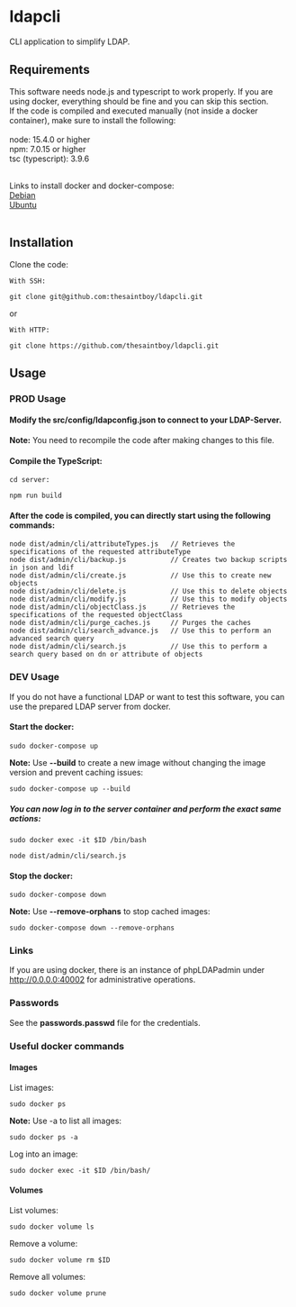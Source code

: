 # ldapcli

CLI application to simplify LDAP.
<br>

## Requirements
This software needs node.js and typescript to work properly. If you are using docker, everything should be fine and you can skip this section.<br />
If the code is compiled and executed manually (not inside a docker container), make sure to install the following:<br /><br />
node: 15.4.0 or higher<br />
npm: 7.0.15 or higher<br />
tsc (typescript): 3.9.6 <br />
<br />

Links to install docker and docker-compose:<br />
[Debian](https://docs.docker.com/engine/install/debian/)<br />
[Ubuntu](https://docs.docker.com/engine/install/ubuntu/)<br /><br />

## Installation

Clone the code: 
```
With SSH:

git clone git@github.com:thesaintboy/ldapcli.git
```
or 

```
With HTTP:

git clone https://github.com/thesaintboy/ldapcli.git
```

## Usage

### PROD Usage

#### Modify the **src/config/ldapconfig.json** to connect to your LDAP-Server.
**Note:** You need to recompile the code after making changes to this file.<br />

#### Compile the TypeScript:
```
cd server:

npm run build
```

#### After the code is compiled, you can directly start using the following commands:
```
node dist/admin/cli/attributeTypes.js   // Retrieves the specifications of the requested attributeType
node dist/admin/cli/backup.js           // Creates two backup scripts in json and ldif
node dist/admin/cli/create.js           // Use this to create new objects
node dist/admin/cli/delete.js           // Use this to delete objects
node dist/admin/cli/modify.js           // Use this to modify objects
node dist/admin/cli/objectClass.js      // Retrieves the specifications of the requested objectClass
node dist/admin/cli/purge_caches.js     // Purges the caches
node dist/admin/cli/search_advance.js   // Use this to perform an advanced search query
node dist/admin/cli/search.js           // Use this to perform a search query based on dn or attribute of objects
```


### DEV Usage
If you do not have a functional LDAP or want to test this software, you can use the prepared LDAP server from docker.
#### Start the docker:
```
sudo docker-compose up
```
**Note:** Use **--build** to create a new image without changing the image version and prevent caching issues:<br />
```
sudo docker-compose up --build
```

##### You can now log in to the server container and perform the exact same actions:
```
sudo docker exec -it $ID /bin/bash

node dist/admin/cli/search.js 
```

#### Stop the docker:
```
sudo docker-compose down
```
**Note:** Use **--remove-orphans** to stop cached images:<br />
```
sudo docker-compose down --remove-orphans
```
### Links
If you are using docker, there is an instance of phpLDAPadmin under http://0.0.0.0:40002 for administrative operations.<br />

### Passwords
See the **passwords.passwd** file for the credentials.<br />

### Useful docker commands

#### Images

List images:
```
sudo docker ps
```
**Note:** Use -a to list all images:<br />
```
sudo docker ps -a
```
Log into an image:
```
sudo docker exec -it $ID /bin/bash/
```

#### Volumes

List volumes:
```
sudo docker volume ls
```
Remove a volume:
```
sudo docker volume rm $ID
```
Remove all volumes:
```
sudo docker volume prune
```
